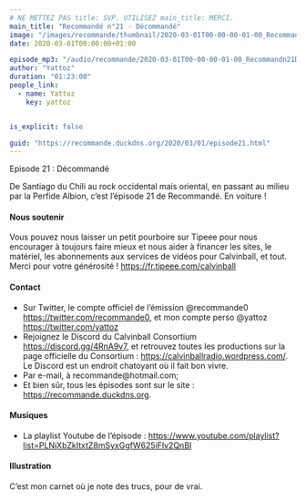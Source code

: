 ```yaml
---
# NE METTEZ PAS title: SVP. UTILISEZ main_title: MERCI.
main_title: "Recommandé n°21 - Décommandé"
image: "/images/recommande/thumbnail/2020-03-01T00-00-00-01-00_Recommandn21Dcommand.jpg"
date: 2020-03-01T00:00:00+01:00

episode_mp3: "/audio/recommande/2020-03-01T00-00-00-01-00_Recommandn21Dcommand.mp3"
author: "Yattoz"
duration: "01:23:00"
people_link: 
  - name: Yattoz
    key: yattoz


is_explicit: false

guid: "https://recommande.duckdns.org/2020/03/01/episode21.html"
---
```


<PodcastHeader/>

<!-- ECRIRE LA DESCRIPTION DE L'EPISODE SOUS CETTE LIGNE -->


 Episode 21 : Décommandé 

<p>De Santiago du Chili au rock occidental mais oriental, en passant au milieu par la Perfide Albion, c’est l’épisode 21 de Recommandé. En voiture !</p>

<h4>Nous soutenir</h4>

<p>Vous pouvez nous laisser un petit pourboire sur Tipeee pour nous encourager à toujours faire mieux et nous aider à financer les sites, le matériel, les abonnements aux services de vidéos pour Calvinball, et tout. Merci pour votre générosité ! <a href="https://fr.tipeee.com/calvinball" rel="nofollow">https://fr.tipeee.com/calvinball</a></p>

<h4>Contact</h4>

<ul>
  <li>Sur Twitter, le compte officiel de l’émission @recommande0 <a href="https://twitter.com/recommande0" rel="nofollow">https://twitter.com/recommande0</a>, et mon compte perso @yattoz <a href="https://twitter.com/yattoz" rel="nofollow">https://twitter.com/yattoz</a></li>
  <li>Rejoignez le Discord du Calvinball Consortium <a href="https://discord.gg/4RnA9v7" rel="nofollow">https://discord.gg/4RnA9v7</a>, et retrouvez toutes les productions sur la page officielle du Consortium : <a href="https://calvinballradio.wordpress.com/" rel="nofollow">https://calvinballradio.wordpress.com/</a>. Le Discord est un endroit chatoyant où il fait bon vivre.</li>
  <li>Par e-mail, à recommande@hotmail.com;</li>
  <li>Et bien sûr, tous les épisodes sont sur le site : <a href="https://recommande.duckdns.org" rel="nofollow">https://recommande.duckdns.org</a>.</li>
</ul>

<h4>Musiques</h4>

<ul>
  <li>La playlist Youtube de l’épisode : <a href="https://www.youtube.com/playlist?list=PLNjXbZkItxtZ8mSyxGgfW625iFIv2QnBI" rel="nofollow">https://www.youtube.com/playlist?list=PLNjXbZkItxtZ8mSyxGgfW625iFIv2QnBI</a></li>
</ul>

<h4>Illustration</h4>

<p>C’est mon carnet où je note des trucs, pour de vrai.</p>



